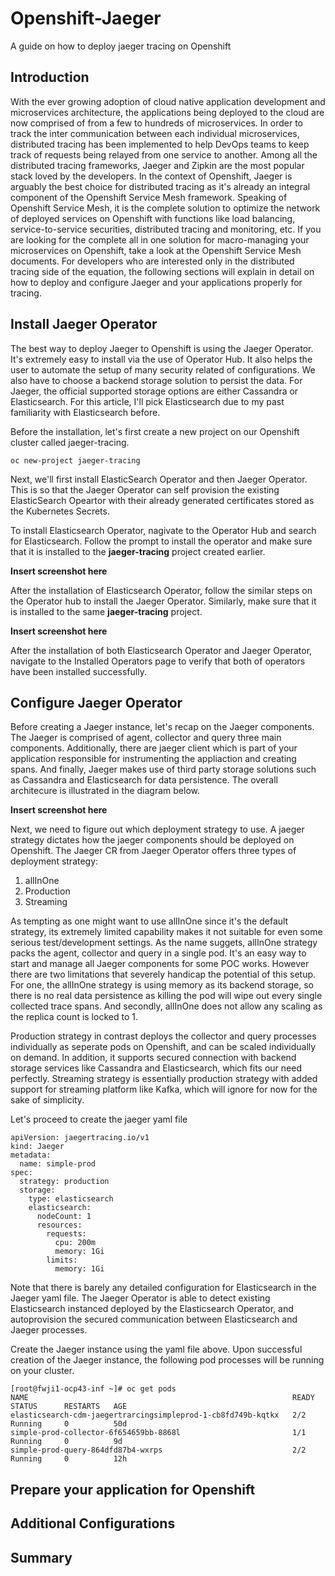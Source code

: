# Openshift-Jaeger
A guide on how to deploy jaeger tracing on Openshift

## Introduction

With the ever growing adoption of cloud native application development and microservices architecture, the applications being deployed to the cloud are now comprised of from a few to hundreds of microservices. In order to track the inter communication between each individual microservices, distributed tracing has been implemented to help DevOps teams to keep track of requests being relayed from one service to another. Among all the distributed tracing frameworks, Jaeger and Zipkin are the most popular stack loved by the developers. In the context of Openshift, Jaeger is arguably the best choice for distributed tracing as it's already an integral component of the Openshift Service Mesh framework. Speaking of Openshift Service Mesh, it is the complete solution to optimize the network of deployed services on Openshift with functions like load balancing, service-to-service securities, distributed tracing and monitoring, etc. If you are looking for the complete all in one solution for macro-managing your microservices on Openshift, take a look at the Openshift Service Mesh documents. For developers who are interested only in the distributed tracing side of the equation, the following sections will explain in detail on how to deploy and configure Jaeger and your applications properly for tracing.

## Install Jaeger Operator

The best way to deploy Jaeger to Openshift is using the Jaeger Operator. It's extremely easy to install via the use of Operator Hub. It also helps the user to automate the setup of many security related of configurations. We also have to choose a backend storage solution to persist the data. For Jaeger, the official supported storage options are either Cassandra or Elasticsearch. For this article, I'll pick Elasticsearch due to my past familiarity with Elasticsearch before. 

Before the installation, let's first create a new project on our Openshift cluster called jaeger-tracing.
```
oc new-project jaeger-tracing
```

Next, we'll first install ElasticSearch Operator and then Jaeger Operator. This is so that the Jaeger Operator can self provision the existing ElasticSearch Opeartor with their already generated certificates stored as the Kubernetes Secrets.

To install Elasticsearch Operator, nagivate to the Operator Hub and search for Elasticsearch. Follow the prompt to install the operator and make sure that it is installed to the **jaeger-tracing** project created earlier. 

**Insert screenshot here**

After the installation of Elasticsearch Operator, follow the similar steps on the Operator hub to install the Jaeger Operator. Similarly, make sure that it is installed to the same **jaeger-tracing** project.

**Insert screenshot here**

After the installation of both Elasticsearch Operator and Jaeger Operator, navigate to the Installed Operators page to verify that both of operators have been installed successfully.

## Configure Jaeger Operator

Before creating a Jaeger instance, let's recap on the Jaeger components. The Jaeger is comprised of agent, collector and query three main components. Additionally, there are jaeger client which is part of your application responsible for instrumenting the appliaction and creating spans. And finally, Jaeger makes use of third party storage solutions such as Cassandra and Elasticsearch for data persistence. The overall architecure is illustrated in the diagram below.

**Insert screenshot here**

Next, we need to figure out which deployment strategy to use. A jaeger strategy dictates how the jaeger components should be deployed on Openshift. The Jaeger CR from Jaeger Operator offers three types of deployment strategy:
1. allInOne
2. Production
3. Streaming

As tempting as one might want to use allInOne since it's the default strategy, its extremely limited capability makes it not suitable for even some serious test/development settings. As the name suggets, allInOne strategy packs the agent, collector and query in a single pod. It's an easy way to start and manage all Jaeger components for some POC works. However there are two limitations that severely handicap the potential of this setup. For one, the allInOne strategy is using memory as its backend storage, so there is no real data persistence as killing the pod will wipe out every single collected trace spans. And secondly, allInOne does not allow any scaling as the replica count is locked to 1.

Production strategy in contrast deploys the collector and query processes individually as seperate pods on Openshift, and can be scaled individually on demand. In addition, it supports secured connection with backend storage services like Cassandra and Elasticsearch, which fits our need perfectly. Streaming strategy is essentially production strategy with added support for streaming platform like Kafka, which will ignore for now for the sake of simplicity.

Let's proceed to create the jaeger yaml file

```
apiVersion: jaegertracing.io/v1
kind: Jaeger
metadata:
  name: simple-prod
spec:
  strategy: production
  storage:
    type: elasticsearch
    elasticsearch:
      nodeCount: 1
      resources:
        requests:
          cpu: 200m
          memory: 1Gi
        limits:
          memory: 1Gi
```

Note that there is barely any detailed configuration for Elasticsearch in the Jaeger yaml file. The Jaeger Operator is able to detect existing Elasticsearch instanced deployed by the Elasticsearch Operator, and autoprovision the secured communication between Elasticsearch and Jaeger processes.

Create the Jaeger instance using the yaml file above. Upon successful creation of the Jaeger instance, the following pod processes will be running on your cluster.

```
[root@fwji1-ocp43-inf ~]# oc get pods
NAME                                                           READY   STATUS      RESTARTS   AGE
elasticsearch-cdm-jaegertrarcingsimpleprod-1-cb8fd749b-kqtkx   2/2     Running     0          50d
simple-prod-collector-6f654659bb-8868l                         1/1     Running     0          9d
simple-prod-query-864dfd87b4-wxrps                             2/2     Running     0          12h
```

## Prepare your application for Openshift

## Additional Configurations

## Summary
